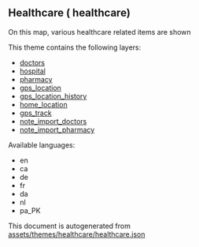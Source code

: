 

 Healthcare ( healthcare) 
--------------------------



On this map, various healthcare related items are shown

This theme contains the following layers:



  - [doctors](../Layers/doctors.md)
  - [hospital](../Layers/hospital.md)
  - [pharmacy](../Layers/pharmacy.md)
  - [gps_location](../Layers/gps_location.md)
  - [gps_location_history](../Layers/gps_location_history.md)
  - [home_location](../Layers/home_location.md)
  - [gps_track](../Layers/gps_track.md)
  - [note_import_doctors](../Layers/note_import_doctors.md)
  - [note_import_pharmacy](../Layers/note_import_pharmacy.md)


Available languages:



  - en
  - ca
  - de
  - fr
  - da
  - nl
  - pa_PK
 

This document is autogenerated from [assets/themes/healthcare/healthcare.json](https://github.com/pietervdvn/MapComplete/blob/develop/assets/themes/healthcare/healthcare.json)